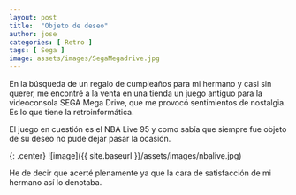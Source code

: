 ```yaml
---
layout: post
title:  "Objeto de deseo"
author: jose
categories: [ Retro ]
tags: [ Sega ]
image: assets/images/SegaMegadrive.jpg
---
```


En la búsqueda de un regalo de cumpleaños para mi hermano y casi sin querer, me encontré a la venta en una tienda un juego antiguo para la videoconsola SEGA Mega Drive, que me provocó sentimientos de nostalgia. Es lo que tiene la retroinformática.

El juego en cuestión es el NBA Live 95 y como sabía que siempre fue objeto de su deseo no pude dejar pasar la ocasión.

{: .center}
![image]({{ site.baseurl }}/assets/images/nbalive.jpg)

He de decir que acerté plenamente ya que la cara de satisfacción de mi hermano así lo denotaba.

